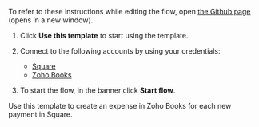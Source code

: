 To refer to these instructions while editing the flow, open [the Github page](https://github.com/ot4i/app-connect-templates/blob/main/resources/markdown/Create%20an%20expense%20in%20Zoho%20Books%20for%20each%20new%20payment%20in%20Square_instructions.md) (opens in a new window).

1. Click **Use this template** to start using the template.
2. Connect to the following accounts by using your credentials:
   - [Square](https://www.ibm.com/docs/en/app-connect/containers_cd?topic=apps-square)
   - [Zoho Books](https://www.ibm.com/docs/en/app-connect/containers_cd?topic=apps-zoho-books)
   
3. To start the flow, in the banner click **Start flow**.

Use this template to create an expense in Zoho Books for each new payment in Square.
